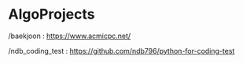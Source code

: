 # AlgoProjects

/baekjoon : https://www.acmicpc.net/

/ndb_coding_test : https://github.com/ndb796/python-for-coding-test